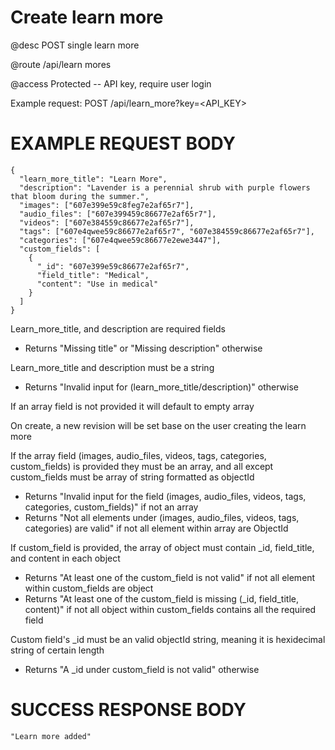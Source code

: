 # Create learn more
@desc POST single learn more

@route /api/learn mores

@access Protected -- API key, require user login

Example request: POST /api/learn_more?key=<API_KEY>

# EXAMPLE REQUEST BODY
```
{
  "learn_more_title": "Learn More",
  "description": "Lavender is a perennial shrub with purple flowers that bloom during the summer.",
  "images": ["607e399e59c8feg7e2af65r7"],
  "audio_files": ["607e399459c86677e2af65r7"],
  "videos": ["607e384559c86677e2af65r7"],
  "tags": ["607e4qwee59c86677e2af65r7", "607e384559c86677e2af65r7"],
  "categories": ["607e4qwee59c86677e2ewe3447"],
  "custom_fields": [
    {
      "_id": "607e399e59c86677e2af65r7",
      "field_title": "Medical",
      "content": "Use in medical"
    }
  ]
}
```

Learn_more_title, and description are required fields
- Returns "Missing title" or "Missing description" otherwise

Learn_more_title and description must be a string
- Returns "Invalid input for (learn_more_title/description)" otherwise

If an array field is not provided it will default to empty array

On create, a new revision will be set base on the user creating the learn more

If the array field (images, audio_files, videos, tags, categories, custom_fields) is provided they must be an array, and all except custom_fields must be array of string formatted as objectId
- Returns "Invalid input for the field (images, audio_files, videos, tags, categories, custom_fields)" if not an array
- Returns "Not all elements under (images, audio_files, videos, tags, categories) are valid" if not all element within array are ObjectId

If custom_field is provided, the array of object must contain _id, field_title, and content in each object
- Returns "At least one of the custom_field is not valid" if not all element within custom_fields are object
- Returns "At least one of the custom_field is missing (_id, field_title, content)" if not all object within custom_fields contains all the required field

Custom field's _id must be an valid objectId string, meaning it is hexidecimal string of certain length
- Returns "A _id under custom_field is not valid" otherwise

# SUCCESS RESPONSE BODY
```
"Learn more added"
```